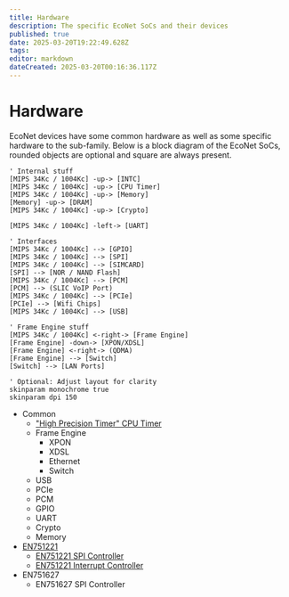 ```yaml
---
title: Hardware
description: The specific EcoNet SoCs and their devices
published: true
date: 2025-03-20T19:22:49.628Z
tags: 
editor: markdown
dateCreated: 2025-03-20T00:16:36.117Z
---
```


# Hardware
EcoNet devices have some common hardware as well as some specific hardware to the sub-family. Below is a block diagram of the EcoNet SoCs, rounded objects are optional and square are always present.

```plantuml
' Internal stuff
[MIPS 34Kc / 1004Kc] -up-> [INTC]
[MIPS 34Kc / 1004Kc] -up-> [CPU Timer]
[MIPS 34Kc / 1004Kc] -up-> [Memory]
[Memory] -up-> [DRAM]
[MIPS 34Kc / 1004Kc] -up-> [Crypto]

[MIPS 34Kc / 1004Kc] -left-> [UART]

' Interfaces
[MIPS 34Kc / 1004Kc] --> [GPIO]
[MIPS 34Kc / 1004Kc] --> [SPI]
[MIPS 34Kc / 1004Kc] --> [SIMCARD]
[SPI] --> [NOR / NAND Flash]
[MIPS 34Kc / 1004Kc] --> [PCM]
[PCM] --> (SLIC VoIP Port)
[MIPS 34Kc / 1004Kc] --> [PCIe]
[PCIe] --> [Wifi Chips]
[MIPS 34Kc / 1004Kc] --> [USB]

' Frame Engine stuff
[MIPS 34Kc / 1004Kc] <-right-> [Frame Engine]
[Frame Engine] -down-> [XPON/XDSL]
[Frame Engine] <-right-> (QDMA)
[Frame Engine] --> [Switch]
[Switch] --> [LAN Ports]

' Optional: Adjust layout for clarity
skinparam monochrome true
skinparam dpi 150
```

* Common
  * ["High Precision Timer" CPU Timer](/hardware/econet-hpt)
  * Frame Engine
    * XPON
    * XDSL
    * Ethernet
    * Switch
  * USB
  * PCIe
  * PCM
  * GPIO
  * UART
  * Crypto
  * Memory
* [EN751221](/hardware/EN751221)
  * [EN751221 SPI Controller](/hardware/EN751221/en751221-spi)
  * [EN751221 Interrupt Controller](/hardware/EN751221/en751221-intc)
* EN751627
  * EN751627 SPI Controller
